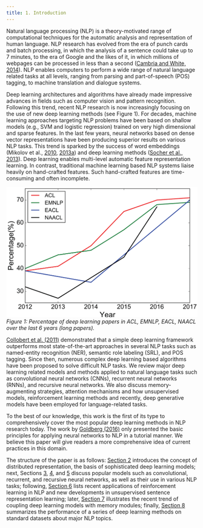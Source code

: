 ```yaml
---
title: 1. Introduction
---
```


Natural language processing (NLP) is a theory-motivated range of computational techniques for the automatic analysis and representation of human language. NLP research has evolved from the era of punch cards and batch processing, in which the analysis of a sentence could take up to 7 minutes, to the era of Google and the likes of it, in which millions of webpages can be processed in less than a second ([Cambria and White, 2014](http://sentic.net/jumping-nlp-curves.pdf)). NLP enables computers to perform a wide range of natural language related tasks at all levels, ranging from parsing and part-of-speech (POS) tagging, to machine translation and dialogue systems. 

Deep learning architectures and algorithms have already made impressive advances in fields such as computer vision and pattern recognition. Following this trend, recent NLP research is now increasingly focusing on the use of new deep learning methods (see Figure 1). For decades, machine learning approaches targeting NLP problems have been based on shallow models (e.g., SVM and logistic regression) trained on very high dimensional and sparse features. In the last few years, neural networks based on dense vector representations have been producing superior results on various NLP tasks. This trend is sparked by the success of word embeddings (Mikolov et al., [2010](http://www.fit.vutbr.cz/research/groups/speech/publi/2010/mikolov_interspeech2010_IS100722.pdf), [2013a](https://papers.nips.cc/paper/5021-distributed-representations-of-words-and-phrases-and-their-compositionality.pdf)) and deep learning methods ([Socher et al., 2013](https://nlp.stanford.edu/~socherr/EMNLP2013_RNTN.pdf)). Deep learning enables multi-level automatic feature representation learning. In contrast, traditional machine learning based NLP systems liaise heavily on hand-crafted features. Such hand-crafted features are time-consuming and often incomplete. 

![alt txt](img/trend.png)
*Figure 1: Percentage of deep learning papers in ACL, EMNLP, EACL, NAACL over the last 6 years (long papers).*

[Collobert et al. (2011)](http://www.jmlr.org/papers/volume12/collobert11a/collobert11a.pdf) demonstrated that a simple deep learning framework outperforms most state-of-the-art approaches in several NLP tasks such as named-entity recognition (NER), semantic role labeling (SRL), and POS tagging. Since then, numerous complex deep learning based algorithms have been proposed to solve difficult NLP tasks. We review major deep learning related models and methods applied to natural language tasks such as convolutional neural networks (CNNs), recurrent neural networks (RNNs), and recursive neural networks. We also discuss memory-augmenting strategies, attention mechanisms and how unsupervised models, reinforcement learning methods and recently, deep generative models have been employed for language-related tasks. 

To the best of our knowledge, this work is the first of its type to comprehensively cover the most popular deep learning methods in NLP research today. The work by [Goldberg (2016)](https://arxiv.org/abs/1510.00726) only presented the basic principles for applying neural networks to NLP in a tutorial manner. We believe this paper will give readers a more comprehensive idea of current practices in this domain.

The structure of the paper is as follows: [Section 2](https://nlpoverview.com/#2) introduces the concept of distributed representation, the basis of sophisticated deep learning models; next, Sections [3](https://nlpoverview.com/#3), [4](https://nlpoverview.com/#4), and [5](https://nlpoverview.com/#5) discuss popular models such as convolutional, recurrent, and recursive neural networks, as well as their use in various NLP tasks; following, [Section 6](https://nlpoverview.com/#6) lists recent applications of reinforcement learning in NLP and new developments in unsupervised sentence representation learning; later, [Section 7](https://nlpoverview.com/#7) illustrates the recent trend of coupling deep learning models with memory modules; finally, [Section 8](https://nlpoverview.com/#8) summarizes the performance of a series of deep learning methods on standard datasets about major NLP topics.